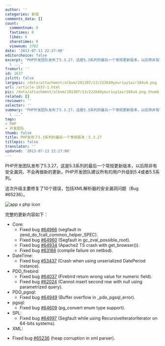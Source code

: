 ```yaml
---
author: ''
categories: 新闻
comments_data: []
count:
  commentnum: 0
  favtimes: 0
  likes: 0
  sharetimes: 0
  viewnum: 3782
date: '2013-07-13 22:27:00'
editorchoice: false
excerpt: "PHP开发团队发布了5.3.27，这是5.3系列的最后一个常规更新版本，以后除非有安全漏洞，不会再做新的更新。PHP开发团队建议所有的用户升级到5.4或者5.5系列。\r\n这次升级主要修复了10个错误，包括XML解析器的安全漏洞问
  \ ..."
fromurl: ''
id: 1637
islctt: false
largepic: /data/attachment/album/201307/13/222649yeuriuy1air184u4.png
url: /article-1637-1.html
pic: /data/attachment/album/201307/13/222649yeuriuy1air184u4.png.thumb.jpg
related: []
reviewer: ''
selector: ''
summary: "PHP开发团队发布了5.3.27，这是5.3系列的最后一个常规更新版本，以后除非有安全漏洞，不会再做新的更新。PHP开发团队建议所有的用户升级到5.4或者5.5系列。\r\n这次升级主要修复了10个错误，包括XML解析器的安全漏洞问
  \ ..."
tags:
- PHP
- 开发团队
thumb: false
title: PHP发布了5.3系列的最后一个常规版本：5.3.27
titlepic: false
translator: ''
updated: '2013-07-13 22:27:00'
---
```


PHP开发团队发布了5.3.27，这是5.3系列的最后一个常规更新版本，以后除非有安全漏洞，不会再做新的更新。PHP开发团队建议所有的用户升级到5.4或者5.5系列。


这次升级主要修复了10个错误，包括XML解析器的安全漏洞问题（Bug #65236）。


![app x php icon](/data/attachment/album/201307/13/222649yeuriuy1air184u4.png "app x php icon")


完整的更新内容如下：


* Core:
	+ Fixed bug [#64966](http://bugs.php.net/64966) (segfault in zend\_do\_fcall\_common\_helper\_SPEC).
	+ Fixed bug [#64960](http://bugs.php.net/64960) (Segfault in gc\_zval\_possible\_root).
	+ Fixed bug [#64934](http://bugs.php.net/64934) (Apache2 TS crash with get\_browser()).
	+ Fixed bug [#63186](http://bugs.php.net/63186) (compile failure on netbsd).
* DateTime:
	+ Fixed bug [#53437](http://bugs.php.net/53437) (Crash when using unserialized DatePeriod instance).
* PDO\_firebird:
	+ Fixed bug [#64037](http://bugs.php.net/64037) (Firebird return wrong value for numeric field).
	+ Fixed bug [#62024](http://bugs.php.net/62024) (Cannot insert second row with null using parametrized query).
* PDO\_pgsql:
	+ Fixed bug [#64949](http://bugs.php.net/64949) (Buffer overflow in \_pdo\_pgsql\_error).
* pgsql:
	+ Fixed bug [#64609](http://bugs.php.net/64609) (pg\_convert enum type support).
* SPL:
	+ Fixed bug [#64997](http://bugs.php.net/64997) (Segfault while using RecursiveIteratorIterator on 64-bits systems).
* XML:
+ Fixed bug [#65236](http://bugs.php.net/65236) (heap corruption in xml parser).